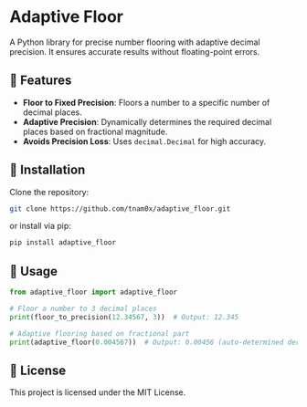 # Adaptive Floor

A Python library for precise number flooring with adaptive decimal precision.
It ensures accurate results without floating-point errors.

## 🚀 Features

- **Floor to Fixed Precision**: Floors a number to a specific number of decimal places.
- **Adaptive Precision**: Dynamically determines the required decimal places based on fractional magnitude.
- **Avoids Precision Loss**: Uses `decimal.Decimal` for high accuracy.

## 📌 Installation

Clone the repository:

```sh
git clone https://github.com/tnam0x/adaptive_floor.git
```

or install via pip:

```sh
pip install adaptive_floor
```

## 📖 Usage

```python
from adaptive_floor import adaptive_floor

# Floor a number to 3 decimal places
print(floor_to_precision(12.34567, 3))  # Output: 12.345

# Adaptive flooring based on fractional part
print(adaptive_floor(0.004567))  # Output: 0.00456 (auto-determined decimals)
```

## 📜 License

This project is licensed under the MIT License.
